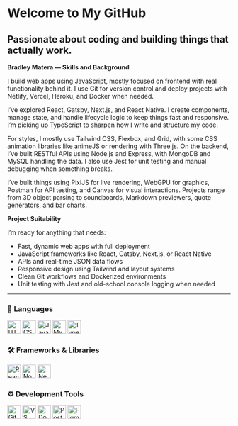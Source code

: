# Welcome to My GitHub

## Passionate about coding and building things that actually work.

**Bradley Matera — Skills and Background**

I build web apps using JavaScript, mostly focused on frontend with real functionality behind it. I use Git for version control and deploy projects with Netlify, Vercel, Heroku, and Docker when needed.

I’ve explored React, Gatsby, Next.js, and React Native. I create components, manage state, and handle lifecycle logic to keep things fast and responsive. I’m picking up TypeScript to sharpen how I write and structure my code.

For styles, I mostly use Tailwind CSS, Flexbox, and Grid, with some CSS animation libraries like animeJS or rendering with Three.js. On the backend, I’ve built RESTful APIs using Node.js and Express, with MongoDB and MySQL handling the data. I also use Jest for unit testing and manual debugging when something breaks.

I’ve built things using PixiJS for live rendering, WebGPU for graphics, Postman for API testing, and Canvas for visual interactions. Projects range from 3D object parsing to soundboards, Markdown previewers, quote generators, and bar charts.

**Project Suitability**

I’m ready for anything that needs:  
- Fast, dynamic web apps with full deployment  
- JavaScript frameworks like React, Gatsby, Next.js, or React Native  
- APIs and real-time JSON data flows  
- Responsive design using Tailwind and layout systems  
- Clean Git workflows and Dockerized environments  
- Unit testing with Jest and old-school console logging when needed

---

### 🌟 Languages  
<p align="left">  
  <img src="https://cdn.simpleicons.org/html5/E34F26" height="30" alt="HTML5" />  
  <img src="https://cdn.simpleicons.org/css3/1572B6" height="30" alt="CSS3" />  
  <img src="https://skillicons.dev/icons?i=js" height="30" alt="JavaScript" />  
  <img src="https://cdn.simpleicons.org/mysql/316192" height="30" alt="MySQL" />  
  <img src="https://skillicons.dev/icons?i=ts" height="30" alt="TypeScript" />  
</p>

### 🛠️ Frameworks & Libraries  
<p align="left">  
  <img src="https://skillicons.dev/icons?i=react" height="30" alt="React" />  
  <img src="https://skillicons.dev/icons?i=nodejs" height="30" alt="Node.js" />  
  <img src="https://cdn.simpleicons.org/nextdotjs/000000" height="30" alt="Next.js" />  
</p>

### ⚙️ Development Tools  
<p align="left">  
  <img src="https://skillicons.dev/icons?i=git" height="30" alt="Git" />  
  <img src="https://skillicons.dev/icons?i=vscode" height="30" alt="VS Code" />  
  <img src="https://cdn.simpleicons.org/docker/2496ED" height="30" alt="Docker" />  
  <img src="https://cdn.simpleicons.org/postman/FF6C37" height="30" alt="Postman" />  
  <img src="https://skillicons.dev/icons?i=figma" height="30" alt="Figma" />  
</p>
